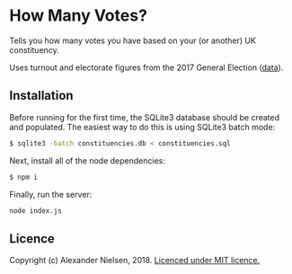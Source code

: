 # How Many Votes?

Tells you how many votes you have based on your (or another) UK constituency.

Uses turnout and electorate figures from the 2017 General Election ([data](https://researchbriefings.parliament.uk/ResearchBriefing/Summary/CBP-7979)).

## Installation

Before running for the first time, the SQLite3 database should be created and populated. The easiest way to do this is using SQLite3 batch mode:

```bash
$ sqlite3 -batch constituencies.db < constituencies.sql
```

Next, install all of the node dependencies:

```bash
$ npm i
```

Finally, run the server:

```bash
node index.js
```

## Licence

Copyright (c) Alexander Nielsen, 2018. [Licenced under MIT licence.](LICENCE.md)


